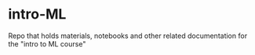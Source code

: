 # intro-ML
Repo that holds materials, notebooks and other related documentation for the "intro to ML course"
